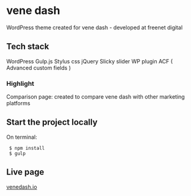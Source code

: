 # vene dash
   WordPress theme created for vene dash - developed at freenet digital
   
## Tech stack

WordPress 
Gulp.js
Stylus css
jQuery
Slicky slider
WP plugin ACF ( Advanced custom fields ) 
  
### Highlight
   Comparison page: created to compare vene dash with other marketing platforms
   
## Start the project locally
On terminal:

     $ npm install
     $ gulp
     
## Live page
   [venedash.io](https://www.venedash.io "vene dash")
    
